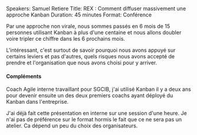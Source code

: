 Speakers: Samuel Retiere
Title: REX : Comment diffuser massivement une approche Kanban
Duration: 45 minutes
Format: Conférence

Par une approche non virale, nous sommes passés en 6 mois de 15 personnes utilisant Kanban à plus d'une centaine et nous allons doubler voire tripler ce chiffre dans les 6 prochains mois.

L'intéressant, c'est surtout de savoir pourquoi nous avons appuyé sur certains  leviers et pas d'autres, quels risques nous avons accepté de prendre et l'organisation que nous avons choisi pour y arriver.

#### Compléments
Coach Agile interne travaillant pour SGCIB, j'ai utilisé Kanban il y a deux ans pour devenir ensuite un des deux premiers coachs ayant déployé du Kanban dans l'entreprise.

J'ai déjà fait cette présentation en interne sur une session d'une heure. Je n'ai pas de préférence sur le format hormis le fait que ce ne sera pas un atelier. Ca dépend un peu du choix des organisateurs.
